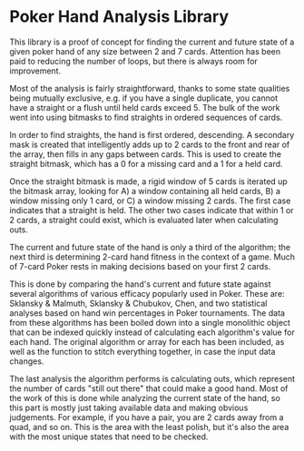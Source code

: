 # Poker Hand Analysis Library

This library is a proof of concept for finding the current and future state of a given poker hand of any size between 2 and 7 cards. Attention has been paid to reducing the number of loops, but there is always room for improvement.

Most of the analysis is fairly straightforward, thanks to some state qualities being mutually exclusive, e.g. if you have a single duplicate, you cannot have a straight or a flush until held cards exceed 5. The bulk of the work went into using bitmasks to find straights in ordered sequences of cards.

In order to find straights, the hand is first ordered, descending. A secondary mask is created that intelligently adds up to 2 cards to the front and rear of the array, then fills in any gaps between cards. This is used to create the straight bitmask, which has a 0 for a missing card and a 1 for a held card. 

Once the straight bitmask is made, a rigid window of 5 cards is iterated up the bitmask array, looking for A) a window containing all held cards, B) a window missing only 1 card, or C) a window missing 2 cards. The first case indicates that a straight is held. The other two cases indicate that within 1 or 2 cards, a straight could exist, which is evaluated later when calculating outs.

The current and future state of the hand is only a third of the algorithm; the next third is determining 2-card hand fitness in the context of a game. Much of 7-card Poker rests in making decisions based on your first 2 cards.

This is done by comparing the hand's current and future state against several algorithms of various efficacy popularly used in Poker. These are: Sklansky & Malmuth, Sklansky & Chubukov, Chen, and two statistical analyses based on hand win percentages in Poker tournaments. The data from these algorithms has been boiled down into a single monolithic object that can be indexed quickly instead of calculating each algorithm's value for each hand. The original algorithm or array for each has been included, as well as the function to stitch everything together, in case the input data changes.

The last analysis the algorithm performs is calculating outs, which represent the number of cards "still out there" that could make a good hand. Most of the work of this is done while analyzing the current state of the hand, so this part is mostly just taking available data and making obvious judgements. For example, if you have a pair, you are 2 cards away from a quad, and so on. This is the area with the least polish, but it's also the area with the most unique states that need to be checked.